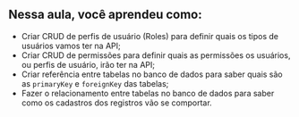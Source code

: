 ## Nessa aula, você aprendeu como:

- Criar CRUD de perfis de usuário (Roles) para definir quais os tipos de usuários vamos ter na API;
- Criar CRUD de permissões para definir quais as permissões os usuários, ou perfis de usuário, irão ter na API;
- Criar referência entre tabelas no banco de dados para saber quais são as `primaryKey` e `foreignKey` das tabelas;
- Fazer o relacionamento entre tabelas no banco de dados para saber como os cadastros dos registros vão se comportar.